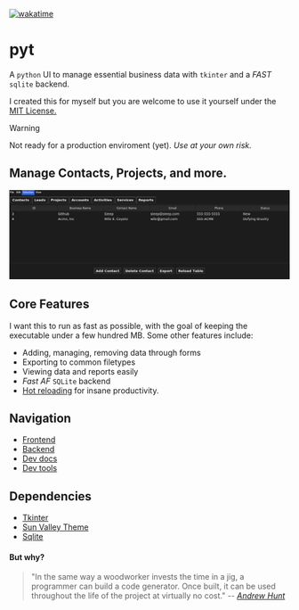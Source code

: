 [![wakatime](https://wakatime.com/badge/user/2156ce13-ae9d-4c0e-a543-89b2bddcd2f6/project/5ede5fcd-c567-4543-9b11-5abcf126f720.svg)](https://wakatime.com/badge/user/2156ce13-ae9d-4c0e-a543-89b2bddcd2f6/project/5ede5fcd-c567-4543-9b11-5abcf126f720)

# pyt
A `python` UI to manage essential business data with `tkinter` and a *FAST* `sqlite` backend.

I created this for myself but you are welcome to use it yourself under the [MIT License.](LICENSE)

> [!WARNING]  
> Not ready for a production enviroment (yet). *Use at your own risk.*

## Manage Contacts, Projects, and more.
![](https://github.com/Sieep-Coding/pyt/blob/main/assets/image.png)

## Core Features
I want this to run as fast as possible, with the goal of keeping the executable under a few hundred MB.
Some other features include:
- Adding, managing, removing data through forms
- Exporting to common filetypes
- Viewing data and reports easily
- *Fast AF* `SQLite` backend
- [Hot reloading](hot_reload.py) for insane productivity.

## Navigation
- [Frontend](frontend/gui.py)
- [Backend](backend/database.py)
- [Dev docs](docs/DEVTOOLS.md)
- [Dev tools](makefile)

## Dependencies
- [Tkinter](https://docs.python.org/3/library/tkinter.html)
- [Sun Valley Theme](https://github.com/rdbende/Sun-Valley-ttk-theme/tree/main)
- [Sqlite](https://www.sqlite.org/)

#### But why?
> "In the same way a woodworker invests the time in a jig, a programmer can build a code generator. 
> Once built, it can be used throughout the life of the project at virtually no cost."
> -- [*Andrew Hunt*](https://en.wikipedia.org/wiki/Andy_Hunt_(author))